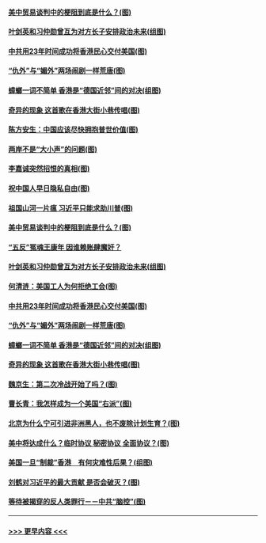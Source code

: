 #### [美中贸易谈判中的梗阻到底是什么？(图)](../pages/p4/907791.md?t=09190955) 
#### [叶剑英和习仲勋曾互为对方长子安排政治未来(组图)](../pages/p4/907786.md?t=09190955) 
#### [中共用23年时间成功将香港民心交付美国(图)](../pages/p4/907698.md?t=09190955) 
#### [“仇外”与“媚外”两场闹剧一样荒唐(图)](../pages/p4/907689.md?t=09190955) 
#### [蟑螂一词不简单 香港是“德国近邻”间的对决(组图)](../pages/p4/907618.md?t=09190955) 
#### [奇异的现象 这首歌在香港大街小巷传唱(图)](../pages/p4/907583.md?t=09190955) 
#### [陈方安生：中国应该尽快拥抱普世价值(图)](../pages/p4/907826.md?t=09190955) 
#### [两岸不是“大小声”的问题(图)](../pages/p4/907825.md?t=09190955) 
#### [李嘉诚突然招恨的真相(图)](../pages/p4/907799.md?t=09190955) 
#### [祝中国人早日隐私自由(图)](../pages/p4/907797.md?t=09190955) 
#### [祖国山河一片瘟 习近平只能求助川普(图)](../pages/p4/907796.md?t=09190955) 
#### [美中贸易谈判中的梗阻到底是什么？(图)](../pages/p4/907791.md?t=09190955) 
#### [“五反”冤魂王康年 因谁赖账肆魔奸？](../pages/p4/907787.md?t=09190955) 
#### [叶剑英和习仲勋曾互为对方长子安排政治未来(组图)](../pages/p4/907786.md?t=09190955) 
#### [何清涟：美国工人为何拒绝工会(图)](../pages/p4/907701.md?t=09190955) 
#### [中共用23年时间成功将香港民心交付美国(图)](../pages/p4/907698.md?t=09190955) 
#### [“仇外”与“媚外”两场闹剧一样荒唐(图)](../pages/p4/907689.md?t=09190955) 
#### [蟑螂一词不简单 香港是“德国近邻”间的对决(组图)](../pages/p4/907618.md?t=09190955) 
#### [奇异的现象 这首歌在香港大街小巷传唱(图)](../pages/p4/907583.md?t=09190955) 
#### [魏京生：第二次冷战开始了吗？(图)](../pages/p4/907581.md?t=09190955) 
#### [曹长青：我怎样成为一个美国“右派”(图)](../pages/p4/907580.md?t=09190955) 
#### [北京为什么宁可引进非洲黑人，也不废除计划生育？(图)](../pages/p4/907577.md?t=09190955) 
#### [美中将达成什么？临时协议 秘密协议 全面协议？(图)](../pages/p4/907576.md?t=09190955) 
#### [美国一旦“制裁”香港　有何灾难性后果？(组图)](../pages/p4/907575.md?t=09190955) 
#### [刘鹤对习近平的最大贡献 是否会破灭？(图)](../pages/p4/907509.md?t=09190955) 
#### [等待被揭穿的反人类罪行－－中共“脑控”(图)](../pages/p4/907167.md?t=09190955) 

----
#### [ >>> 更早内容 <<< ](../indexes/p4-earlier.md)
